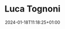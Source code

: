 ---
title: "Luca Tognoni"
date: 2024-01-18T11:18:25+01:00
draft: false
image: "img/default.jpg"
description: "Thesis Student: Dynamic Model Learning for close to reality simulation"
weight: 4
---